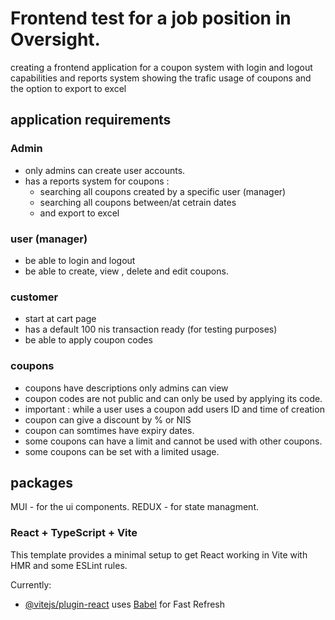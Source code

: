 # Frontend test for a job position in Oversight.

creating a frontend application
for a coupon system
with login and logout capabilities
and reports system showing the trafic usage of coupons and the option to export to excel

## application requirements  

### Admin
* only admins can create user accounts. 
* has a reports system for coupons :
  - searching all coupons created by a specific user (manager)
  - searching all coupons between/at cetrain dates
  - and export to excel

### user (manager)
* be able to login and logout 
* be able to create, view , delete and edit coupons.

### customer
* start at cart page 
* has a default 100 nis transaction ready (for testing purposes) 
* be able to apply coupon codes 

### coupons
* coupons have descriptions only admins can view
* coupon codes are not public and can only be used by applying its code.
* important : while a user uses a coupon add users ID and time of creation
* coupon can give a discount by % or NIS
* coupon can somtimes have expiry dates.
* some coupons can have a limit and cannot be used with other coupons.
* some coupons can be set with a limited usage.

## packages
MUI - for the ui components.
REDUX - for state managment.


### React + TypeScript + Vite

This template provides a minimal setup to get React working in Vite with HMR and some ESLint rules.

Currently:

- [@vitejs/plugin-react](https://github.com/vitejs/vite-plugin-react/blob/main/packages/plugin-react/README.md) uses [Babel](https://babeljs.io/) for Fast Refresh